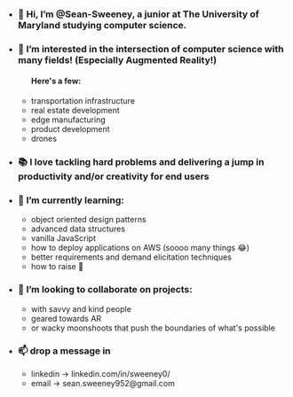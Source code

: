 <ul>
<li>
      <h3> 👋 Hi, I’m @Sean-Sweeney, a junior at The University of Maryland studying computer science.</h3>
</li>
      
<li>
      <h3> 👀 I’m interested in the intersection of computer science with many fields! (Especially Augmented Reality!)</h3>
      <ul>
      <h4><strong>Here's a few:</strong></h4>
      <li>transportation infrastructure</li>
      <li>real estate development</li>
      <li>edge manufacturing</li>
      <li>product development</li>
      <li>drones</li>
      </ul>
</li>

<li>
      <h3> 📚 I love tackling hard problems and delivering a jump in productivity and/or creativity for end users</h3>
</li>

<li>
      <h3> 🌱 I’m currently learning:</h3>
      <ul>
      <li>object oriented design patterns</li>
      <li>advanced data structures</li>
      <li>vanilla JavaScript</li>
      <li>how to deploy applications on AWS (soooo many things 😂)</li>
      <li>better requirements and demand elicitation techniques</li>
      <li>how to raise 🐤</li>
      </ul>
</li>
<li><h3> 💞️ I’m looking to collaborate on projects:</h3>
      <ul>
      <li>with savvy and kind people</li>
      <li>geared towards AR</li>
      <li>or wacky moonshoots that push the boundaries of what's possible</li>
      </ul>
</li>
<li><h3> 📫 drop a message in</h3>
        <ul>
        <li>linkedin -> linkedin.com/in/sweeney0/</li>
        <li>email -> sean.sweeney952@gmail.com</li>
        </ul>
</li>
<ul>
<!---
Sean-Sweeney/Sean-Sweeney is a ✨ special ✨ repository because its `README.md` (this file) appears on your GitHub profile.
You can click the Preview link to take a look at your changes.
--->
